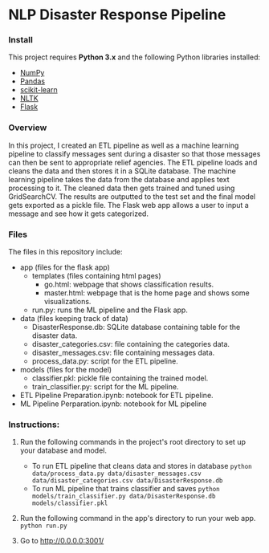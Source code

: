 # NLP Disaster Response Pipeline

### Install

This project requires **Python 3.x** and the following Python libraries installed:

- [NumPy](http://www.numpy.org/)
- [Pandas](http://pandas.pydata.org)
- [scikit-learn](http://scikit-learn.org/stable/)
- [NLTK](http://www.nltk.org/install.html)
- [Flask](https://pypi.org/project/Flask/)

### Overview
In this project, I created an ETL pipeline as well as a machine learning pipeline to classify messages sent during a disaster so that those messages can then be sent to appropriate relief agencies. The ETL pipeline loads and cleans the data and then stores it in a SQLite database. The machine learning pipeline takes the data from the database and applies text processing to it. The cleaned data then gets trained and tuned using GridSearchCV. The results are outputted to the test set and the final model gets exported as a pickle file. The Flask web app allows a user to input a message and see how it gets categorized.

### Files

The files in this repository include:
- app (files for the flask app)
    - templates (files containing html pages)
        - go.html: webpage that shows classification results.
        - master.html: webpage that is the home page and shows some visualizations.
    - run.py: runs the ML pipeline and the Flask app.
- data (files keeping track of data)
    - DisasterResponse.db: SQLite database containing table for the disaster data.
    - disaster_categories.csv: file containing the categories data.
    - disaster_messages.csv: file containing messages data.
    - process_data.py: script for the ETL pipeline.
- models (files for the model)
    - classifier.pkl: pickle file containing the trained model.
    - train_classifier.py: script for the ML pipeline.
- ETL Pipeline Preparation.ipynb: notebook for ETL pipeline.
- ML Pipeline Perparation.ipynb: notebook for ML pipeline

### Instructions:
1. Run the following commands in the project's root directory to set up your database and model.

    - To run ETL pipeline that cleans data and stores in database
        `python data/process_data.py data/disaster_messages.csv data/disaster_categories.csv data/DisasterResponse.db`
    - To run ML pipeline that trains classifier and saves
        `python models/train_classifier.py data/DisasterResponse.db models/classifier.pkl`

2. Run the following command in the app's directory to run your web app.
    `python run.py`

3. Go to http://0.0.0.0:3001/
